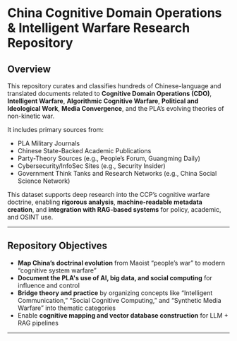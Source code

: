 # China Cognitive Domain Operations & Intelligent Warfare Research Repository

## Overview

This repository curates and classifies hundreds of Chinese-language and translated documents related to **Cognitive Domain Operations (CDO)**, **Intelligent Warfare**, **Algorithmic Cognitive Warfare**, **Political and Ideological Work**, **Media Convergence**, and the PLA’s evolving theories of non-kinetic war.

It includes primary sources from:
- PLA Military Journals
- Chinese State-Backed Academic Publications
- Party-Theory Sources (e.g., People’s Forum, Guangming Daily)
- Cybersecurity/InfoSec Sites (e.g., Security Insider)
- Government Think Tanks and Research Networks (e.g., China Social Science Network)

This dataset supports deep research into the CCP’s cognitive warfare doctrine, enabling **rigorous analysis**, **machine-readable metadata creation**, and **integration with RAG-based systems** for policy, academic, and OSINT use.

---

## Repository Objectives

- **Map China’s doctrinal evolution** from Maoist “people’s war” to modern “cognitive system warfare”
- **Document the PLA's use of AI, big data, and social computing** for influence and control
- **Bridge theory and practice** by organizing concepts like “Intelligent Communication,” “Social Cognitive Computing,” and “Synthetic Media Warfare” into thematic categories
- Enable **cognitive mapping and vector database construction** for LLM + RAG pipelines

---
